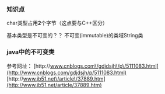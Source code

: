 ### 知识点

char类型占用**2**个字节（这点要与C++区分）

基本类型是不可变的？？
不可变\(immutable\)的类域String类

### java中的不可变类

参考网址：
[http:\/\/www.cnblogs.com\/gdjdsjh\/p\/5111083.html](http://www.cnblogs.com/gdjdsjh/p/5111083.html)
[http:\/\/www.jb51.net\/article\/37889.htm](http://www.jb51.net/article/37889.htm)


